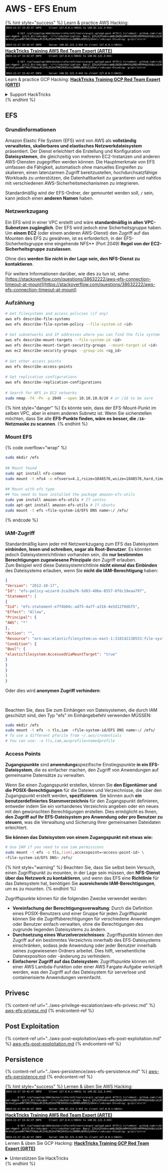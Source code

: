 # AWS - EFS Enum

{% hint style="success" %}
Learn & practice AWS Hacking:<img src="../../../.gitbook/assets/image (1).png" alt="" data-size="line">[**HackTricks Training AWS Red Team Expert (ARTE)**](https://training.hacktricks.xyz/courses/arte)<img src="../../../.gitbook/assets/image (1).png" alt="" data-size="line">\
Learn & practice GCP Hacking: <img src="../../../.gitbook/assets/image (2).png" alt="" data-size="line">[**HackTricks Training GCP Red Team Expert (GRTE)**<img src="../../../.gitbook/assets/image (2).png" alt="" data-size="line">](https://training.hacktricks.xyz/courses/grte)

<details>

<summary>Support HackTricks</summary>

* Check the [**subscription plans**](https://github.com/sponsors/carlospolop)!
* **Join the** 💬 [**Discord group**](https://discord.gg/hRep4RUj7f) or the [**telegram group**](https://t.me/peass) or **follow** us on **Twitter** 🐦 [**@hacktricks\_live**](https://twitter.com/hacktricks\_live)**.**
* **Share hacking tricks by submitting PRs to the** [**HackTricks**](https://github.com/carlospolop/hacktricks) and [**HackTricks Cloud**](https://github.com/carlospolop/hacktricks-cloud) github repos.

</details>
{% endhint %}

## EFS

### Grundinformationen

Amazon Elastic File System (EFS) wird von AWS als **vollständig verwaltetes, skalierbares und elastisches Netzwerkdateisystem** präsentiert. Der Dienst erleichtert die Erstellung und Konfiguration von **Dateisystemen**, die gleichzeitig von mehreren EC2-Instanzen und anderen AWS-Diensten zugegriffen werden können. Die Hauptmerkmale von EFS umfassen die Fähigkeit, automatisch ohne manuelles Eingreifen zu skalieren, einen latenzarmen Zugriff bereitzustellen, hochdurchsatzfähige Workloads zu unterstützen, die Datenhaltbarkeit zu garantieren und nahtlos mit verschiedenen AWS-Sicherheitsmechanismen zu integrieren.

Standardmäßig wird der EFS-Ordner, der gemountet werden soll, **`/`** sein, kann jedoch einen **anderen Namen** haben.

### Netzwerkzugang

Ein EFS wird in einer VPC erstellt und wäre **standardmäßig in allen VPC-Subnetzen zugänglich**. Der EFS wird jedoch eine Sicherheitsgruppe haben. Um **einem EC2** (oder einem anderen AWS-Dienst) den Zugriff auf das Mounten des EFS zu gewähren, ist es erforderlich, in der EFS-Sicherheitsgruppe eine eingehende NFS** (Port 2049) **Regel von der EC2-Sicherheitsgruppe zuzulassen**.

Ohne dies **werden Sie nicht in der Lage sein, den NFS-Dienst zu kontaktieren**.

Für weitere Informationen darüber, wie dies zu tun ist, siehe: [https://stackoverflow.com/questions/38632222/aws-efs-connection-timeout-at-mount](https://stackoverflow.com/questions/38632222/aws-efs-connection-timeout-at-mount)

### Aufzählung
```bash
# Get filesystems and access policies (if any)
aws efs describe-file-systems
aws efs describe-file-system-policy --file-system-id <id>

# Get subnetworks and IP addresses where you can find the file system
aws efs describe-mount-targets --file-system-id <id>
aws efs describe-mount-target-security-groups --mount-target-id <id>
aws ec2 describe-security-groups --group-ids <sg_id>

# Get other access points
aws efs describe-access-points

# Get replication configurations
aws efs describe-replication-configurations

# Search for NFS in EC2 networks
sudo nmap -T4 -Pn -p 2049 --open 10.10.10.0/20 # or /16 to be sure
```
{% hint style="danger" %}
Es könnte sein, dass der EFS-Mount-Punkt im selben VPC, aber in einem anderen Subnetz ist. Wenn Sie sicherstellen möchten, dass Sie alle **EFS-Punkte finden, wäre es besser, die `/16`-Netzmaske zu scannen**.
{% endhint %}

### Mount EFS

{% code overflow="wrap" %}
```bash
sudo mkdir /efs

## Mount found
sudo apt install nfs-common
sudo mount -t nfs4 -o nfsvers=4.1,rsize=1048576,wsize=1048576,hard,timeo=600,retrans=2,noresvport <IP>:/ /efs

## Mount with efs type
## You need to have installed the package amazon-efs-utils
sudo yum install amazon-efs-utils # If centos
sudo apt-get install amazon-efs-utils # If ubuntu
sudo mount -t efs <file-system-id/EFS DNS name>:/ /efs/
```
{% endcode %}

### IAM-Zugriff

Standardmäßig kann jeder mit Netzwerkzugang zum EFS das Dateisystem **einbinden, lesen und schreiben, sogar als Root-Benutzer**. Es könnten jedoch Dateisystemrichtlinien vorhanden sein, die **nur bestimmten Berechtigungen zugewiesene Prinzipale** den Zugriff erlauben.\
Zum Beispiel wird diese Dateisystemrichtlinie **nicht einmal das Einbinden** des Dateisystems erlauben, wenn Sie **nicht die IAM-Berechtigung** haben:
```json
{
"Version": "2012-10-17",
"Id": "efs-policy-wizard-2ca2ba76-5d83-40be-8557-8f6c19eaa797",
"Statement": [
{
"Sid": "efs-statement-e7f4b04c-ad75-4a7f-a316-4e5d12f0dbf5",
"Effect": "Allow",
"Principal": {
"AWS": "*"
},
"Action": "",
"Resource": "arn:aws:elasticfilesystem:us-east-1:318142138553:file-system/fs-0ab66ad201b58a018",
"Condition": {
"Bool": {
"elasticfilesystem:AccessedViaMountTarget": "true"
}
}
}
]
}
```
Oder dies wird **anonymen Zugriff verhindern**:

<figure><img src="../../../.gitbook/assets/image (278).png" alt=""><figcaption></figcaption></figure>

Beachten Sie, dass Sie zum Einhängen von Dateisystemen, die durch IAM geschützt sind, den Typ "efs" im Einhängebefehl verwenden MÜSSEN:
```bash
sudo mkdir /efs
sudo mount -t efs -o tls,iam  <file-system-id/EFS DNS name>:/ /efs/
# To use a different pforile from ~/.aws/credentials
# You can use: -o tls,iam,awsprofile=namedprofile
```
### Access Points

**Zugangspunkte** sind **anwendungs**spezifische Einstiegspunkte **in ein EFS-Dateisystem**, die es einfacher machen, den Zugriff von Anwendungen auf gemeinsame Datensätze zu verwalten.

Wenn Sie einen Zugangspunkt erstellen, können Sie **den Eigentümer und die POSIX-Berechtigungen** für die Dateien und Verzeichnisse, die über den Zugangspunkt erstellt werden, **spezifizieren**. Sie können auch **ein benutzerdefiniertes Stammverzeichnis** für den Zugangspunkt definieren, entweder indem Sie ein vorhandenes Verzeichnis angeben oder ein neues mit den gewünschten Berechtigungen erstellen. Dies ermöglicht es Ihnen, **den Zugriff auf Ihr EFS-Dateisystem pro Anwendung oder pro Benutzer zu steuern**, was die Verwaltung und Sicherung Ihrer gemeinsamen Dateidaten erleichtert.

**Sie können das Dateisystem von einem Zugangspunkt mit etwas wie:**
```bash
# Use IAM if you need to use iam permissions
sudo mount -t efs -o tls,[iam],accesspoint=<access-point-id> \
<file-system-id/EFS DNS> /efs/
```
{% hint style="warning" %}
Beachten Sie, dass Sie selbst beim Versuch, einen Zugriffspunkt zu mounten, in der Lage sein müssen, den **NFS-Dienst über das Netzwerk zu kontaktieren**, und wenn das EFS eine **Richtlinie** für das Dateisystem hat, benötigen Sie **ausreichende IAM-Berechtigungen**, um es zu mounten.
{% endhint %}

Zugriffspunkte können für die folgenden Zwecke verwendet werden:

* **Vereinfachung der Berechtigungsverwaltung**: Durch die Definition eines POSIX-Benutzers und einer Gruppe für jeden Zugriffspunkt können Sie die Zugriffsberechtigungen für verschiedene Anwendungen oder Benutzer einfach verwalten, ohne die Berechtigungen des zugrunde liegenden Dateisystems zu ändern.
* **Durchsetzung eines Wurzelverzeichnisses**: Zugriffspunkte können den Zugriff auf ein bestimmtes Verzeichnis innerhalb des EFS-Dateisystems einschränken, sodass jede Anwendung oder jeder Benutzer innerhalb seines zugewiesenen Ordners arbeitet. Dies hilft, versehentliche Datenexposition oder -änderung zu verhindern.
* **Einfacherer Zugriff auf das Dateisystem**: Zugriffspunkte können mit einer AWS Lambda-Funktion oder einer AWS Fargate-Aufgabe verknüpft werden, was den Zugriff auf das Dateisystem für serverlose und containerisierte Anwendungen vereinfacht.

## Privesc

{% content-ref url="../aws-privilege-escalation/aws-efs-privesc.md" %}
[aws-efs-privesc.md](../aws-privilege-escalation/aws-efs-privesc.md)
{% endcontent-ref %}

## Post Exploitation

{% content-ref url="../aws-post-exploitation/aws-efs-post-exploitation.md" %}
[aws-efs-post-exploitation.md](../aws-post-exploitation/aws-efs-post-exploitation.md)
{% endcontent-ref %}

## Persistence

{% content-ref url="../aws-persistence/aws-efs-persistence.md" %}
[aws-efs-persistence.md](../aws-persistence/aws-efs-persistence.md)
{% endcontent-ref %}

{% hint style="success" %}
Lernen & üben Sie AWS Hacking:<img src="../../../.gitbook/assets/image (1).png" alt="" data-size="line">[**HackTricks Training AWS Red Team Expert (ARTE)**](https://training.hacktricks.xyz/courses/arte)<img src="../../../.gitbook/assets/image (1).png" alt="" data-size="line">\
Lernen & üben Sie GCP Hacking: <img src="../../../.gitbook/assets/image (2).png" alt="" data-size="line">[**HackTricks Training GCP Red Team Expert (GRTE)**<img src="../../../.gitbook/assets/image (2).png" alt="" data-size="line">](https://training.hacktricks.xyz/courses/grte)

<details>

<summary>Unterstützen Sie HackTricks</summary>

* Überprüfen Sie die [**Abonnementpläne**](https://github.com/sponsors/carlospolop)!
* **Treten Sie der** 💬 [**Discord-Gruppe**](https://discord.gg/hRep4RUj7f) oder der [**Telegram-Gruppe**](https://t.me/peass) bei oder **folgen** Sie uns auf **Twitter** 🐦 [**@hacktricks\_live**](https://twitter.com/hacktricks\_live)**.**
* **Teilen Sie Hacking-Tricks, indem Sie PRs an die** [**HackTricks**](https://github.com/carlospolop/hacktricks) und [**HackTricks Cloud**](https://github.com/carlospolop/hacktricks-cloud) GitHub-Repos senden.

</details>
{% endhint %}
